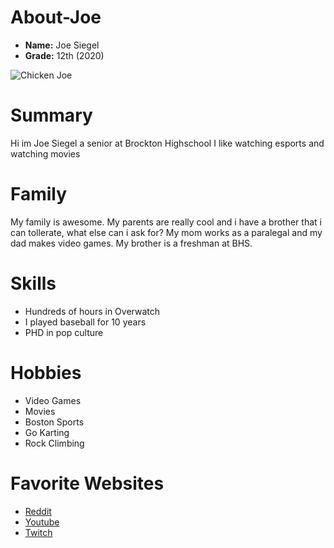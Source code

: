 # About-Joe

- **Name:** Joe Siegel 
- **Grade:** 12th (2020)

 ![Chicken Joe](https://pbs.twimg.com/profile_images/1019631029093453825/1UHwRZZ2.jpg)
 
# Summary 
 Hi im Joe Siegel a senior at Brockton Highschool I like watching esports and watching movies

# Family
 My family is awesome. My parents are really cool and i have a brother that i can tollerate, what else can i ask for? My mom works as a paralegal and my dad makes video games. My brother is a freshman at BHS.
 
 # Skills
 - Hundreds of hours in Overwatch
 - I played baseball for 10 years
 - PHD in pop culture 
 
 # Hobbies
 - Video Games
 - Movies
 - Boston Sports
 - Go Karting
 - Rock Climbing

# Favorite Websites
- [Reddit](https://www.reddit.com/)
- [Youtube](https://www.youtube.com)
- [Twitch](https://www.twitch.tv) 

